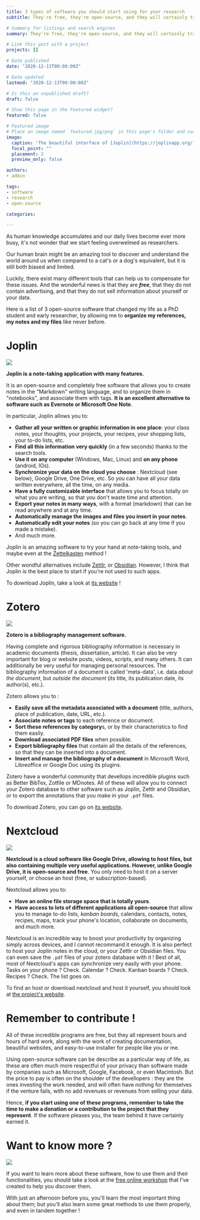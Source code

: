 ```yaml
---
title: 3 types of software you should start using for your research
subtitle: They're free, they're open-source, and they will certainly transform your researcher life.

# Summary for listings and search engines
summary: They're free, they're open-source, and they will certainly transform your researcher life.

# Link this post with a project
projects: []

# Date published
date: "2020-12-13T00:00:00Z"

# Date updated
lastmod: "2020-12-13T00:00:00Z"

# Is this an unpublished draft?
draft: false

# Show this page in the Featured widget?
featured: false

# Featured image
# Place an image named `featured.jpg/png` in this page's folder and customize its options here.
image:
  caption: 'The beautiful interface of [Joplin](https://joplinapp.org/).'
  focal_point: ""
  placement: 2
  preview_only: false

authors:
- admin

tags:
- software
- research
- open-source

categories:

---
```


As human knowledge accumulates and our daily lives become ever more busy, it's not wonder that we start feeling overwelmed as researchers.

Our human brain might be an amazing tool to discover and understand the world around us when compared to a cat's or a dog's equivalent, but it is still both biased and limited.

Luckily, there exist many different tools that can help us to compensate for these issues. And the wonderful news is that they are ***free***, that they do not contain advertising, and that they do not sell information about yourself or your data.

Here is a list of 3 open-source software that changed my life as a PhD student and early researcher, by allowing me to **organize my references, my notes and my files** like never before.

# Joplin

![](./Joplin_logo.jpg)

**Joplin is a note-taking application with many features.**

It is an open-source and completely free software that allows you to create notes in the "Markdown" writing language, and to organize them in "notebooks", and associate them with tags. **It is an excellent alternative to software such as Evernote or Microsoft One Note**.

In particular, Joplin allows you to:

- **Gather all your written or graphic information in one place**: your class notes, your thoughts, your projects, your recipes, your shopping lists, your to-do lists, etc.
- **Find all this information very quickly** (in a few seconds) thanks to the search tools.
- **Use it on any computer** (Windows, Mac, Linux) and **on any phone** (android, IOs).
- **Synchronize your data on the cloud you choose** : Nextcloud (see below), Google Drive, One Drive, etc. So you can have all your data written everywhere, all the time, on any media.
- **Have a fully customizable interface** that allows you to focus totally on what you are writing, so that you don't waste time and attention.
- **Export your notes in many ways**, with a format (markdown) that can be read anywhere and at any time.
- **Automatically manage the images and files you insert in your notes**.
- **Automatically edit your notes** (so you can go back at any time if you made a mistake).
- And much more.

Joplin is an amazing software to try your hand at note-taking tools, and maybe even at the [Zettelkasten](https://en.wikipedia.org/wiki/Zettelkasten) method !

Other wondful alternatives include [Zettlr](https://www.zettlr.com/), or [Obsidian](https://obsidian.md/). However, I think that Joplin is the best place to start if you're not used to such apps.

To download Joplin, take a look at [its website](https://joplinapp.org/) !

# Zotero

![](./zotero_logo.png)

**Zotero is a bibliography management software.**

Having complete and rigorous bibliography information is necessary in academic documents (thesis, dissertation, article). It can also be very important for blog or website posts, videos, scripts, and many others. It can additionally be very useful for managing personal resources. The bibliography information of a document is called 'meta-data', i.e. data *about the document*, but *outside the document* (its title, its publication date, its author(s), etc.).

Zotero allows you to :

- **Easily save all the metadata associated with a document** (title, authors, place of publication, date, URL, etc.).
- **Associate notes or tags** to each reference or document.
- **Sort these references by category**s, or by their characteristics to find them easily.
- **Download associated PDF files** when possible.
- **Export bibliography files** that contain all the details of the references, so that they can be inserted into a document.
- **Insert and manage the bibliography of a document** in Microsoft Word, Libreoffice or Google Doc using its plugins.

Zotero have a wonderful community that devellops incredible plugins such as Better BibTex, Zotfile or MDnotes. All of these will allow you to connect your Zotero database to other software such as Joplin, Zettlr and Obsidian, or to export the annotations that you make in your `.pdf` files.

To download Zotero, you can go on [its website](https://www.zotero.org/).

# Nextcloud

![](./Nextcloud_logo.png)

**Nextcloud is a cloud software like Google Drive, allowing to host files, but also containing multiple very useful applications. However, unlike Google Drive, it is open-source and free**. You only need to host it on a server yourself, or choose an host (free, or subscription-based).

Nextcloud allows you to:

- **Have an online file storage space that is totally yours**.
- **Have access to lots of different applications all open-source** that allow you to manage to-do lists, *kanban boards*, calendars, contacts, notes, recipes, maps, track your phone's location, collaborate on documents, and much more.

Nextcloud is an incredible way to boost your productivity by organizing simply across devices, and I cannot recommand it enough. It is also perfect to host your Joplin notes in the cloud, or your Zettlr or Obsidian files. You can even save the `.pdf` files of your zotero database with it ! Best of all, most of Nextcloud's apps can synchronize very easily with your phone. Tasks on your phone ? Check. Calendar ? Check. Kanban boards ? Check. Recipes ? Check. The list goes on.

To find an host or download nextcloud and host it yourself, you should look at [the project's website](https://nextcloud.com/).

# Remember to contribute !

All of these incredible programs are free, but they all represent hours and hours of hard work, along with the work of creating documentation, beautiful websites, and easy-to-use installer for people like you or me.

Using open-source software can be describe as a particular way of life, as these are often much more respectful of your privacy than software made by companies such as Microsoft, Google, Facebook, or even Macintosh. But the price to pay is often on the shoulder of the devellopers : they are the ones investing the work needed, and will often have nothing for themselves if the venture fails, with no add revenues or revenues from selling your data.

Hence, **if you start using one of these programs, remember to take the time to make a donation or a contribution to the project that they represent**. If the software pleases you, the team behind it have certainly earned it.

# Want to know more ?

![](./Logo_atelier_organisation_EN.png)

If you want to learn more about these software, how to use them and their functionalities, you should take a look at the [free online workshop](https://klemet.github.io/Workshop-Organization-EN/) that I've created to help you discover them.

With just an afternoon before you, you'll learn the most important thing about them; but you'll also learn some great methods to use them properly, and even in tandem together !